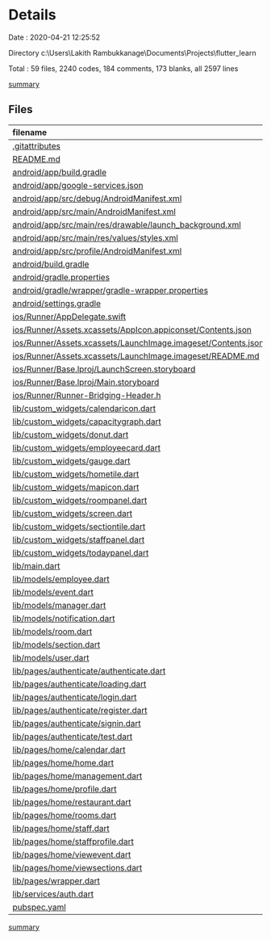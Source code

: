 # Details

Date : 2020-04-21 12:25:52

Directory c:\Users\Lakith Rambukkanage\Documents\Projects\flutter_learn

Total : 59 files,  2240 codes, 184 comments, 173 blanks, all 2597 lines

[summary](results.md)

## Files
| filename | language | code | comment | blank | total |
| :--- | :--- | ---: | ---: | ---: | ---: |
| [.gitattributes](/.gitattributes) | Properties | 1 | 1 | 1 | 3 |
| [README.md](/README.md) | Markdown | 2 | 0 | 1 | 3 |
| [android/app/build.gradle](/android/app/build.gradle) | Groovy | 54 | 3 | 12 | 69 |
| [android/app/google-services.json](/android/app/google-services.json) | JSON | 40 | 0 | 0 | 40 |
| [android/app/src/debug/AndroidManifest.xml](/android/app/src/debug/AndroidManifest.xml) | XML | 4 | 3 | 1 | 8 |
| [android/app/src/main/AndroidManifest.xml](/android/app/src/main/AndroidManifest.xml) | XML | 23 | 9 | 2 | 34 |
| [android/app/src/main/res/drawable/launch_background.xml](/android/app/src/main/res/drawable/launch_background.xml) | XML | 4 | 7 | 2 | 13 |
| [android/app/src/main/res/values/styles.xml](/android/app/src/main/res/values/styles.xml) | XML | 6 | 2 | 1 | 9 |
| [android/app/src/profile/AndroidManifest.xml](/android/app/src/profile/AndroidManifest.xml) | XML | 4 | 3 | 1 | 8 |
| [android/build.gradle](/android/build.gradle) | Groovy | 28 | 0 | 5 | 33 |
| [android/gradle.properties](/android/gradle.properties) | Properties | 4 | 0 | 1 | 5 |
| [android/gradle/wrapper/gradle-wrapper.properties](/android/gradle/wrapper/gradle-wrapper.properties) | Properties | 5 | 1 | 1 | 7 |
| [android/settings.gradle](/android/settings.gradle) | Groovy | 12 | 0 | 4 | 16 |
| [ios/Runner/AppDelegate.swift](/ios/Runner/AppDelegate.swift) | Swift | 12 | 0 | 2 | 14 |
| [ios/Runner/Assets.xcassets/AppIcon.appiconset/Contents.json](/ios/Runner/Assets.xcassets/AppIcon.appiconset/Contents.json) | JSON | 122 | 0 | 1 | 123 |
| [ios/Runner/Assets.xcassets/LaunchImage.imageset/Contents.json](/ios/Runner/Assets.xcassets/LaunchImage.imageset/Contents.json) | JSON | 23 | 0 | 1 | 24 |
| [ios/Runner/Assets.xcassets/LaunchImage.imageset/README.md](/ios/Runner/Assets.xcassets/LaunchImage.imageset/README.md) | Markdown | 3 | 0 | 2 | 5 |
| [ios/Runner/Base.lproj/LaunchScreen.storyboard](/ios/Runner/Base.lproj/LaunchScreen.storyboard) | XML | 36 | 1 | 1 | 38 |
| [ios/Runner/Base.lproj/Main.storyboard](/ios/Runner/Base.lproj/Main.storyboard) | XML | 25 | 1 | 1 | 27 |
| [ios/Runner/Runner-Bridging-Header.h](/ios/Runner/Runner-Bridging-Header.h) | C++ | 1 | 0 | 0 | 1 |
| [lib/custom_widgets/calendaricon.dart](/lib/custom_widgets/calendaricon.dart) | Dart | 35 | 0 | 3 | 38 |
| [lib/custom_widgets/capacitygraph.dart](/lib/custom_widgets/capacitygraph.dart) | Dart | 44 | 2 | 3 | 49 |
| [lib/custom_widgets/donut.dart](/lib/custom_widgets/donut.dart) | Dart | 43 | 22 | 9 | 74 |
| [lib/custom_widgets/employeecard.dart](/lib/custom_widgets/employeecard.dart) | Dart | 61 | 0 | 6 | 67 |
| [lib/custom_widgets/gauge.dart](/lib/custom_widgets/gauge.dart) | Dart | 42 | 9 | 10 | 61 |
| [lib/custom_widgets/hometile.dart](/lib/custom_widgets/hometile.dart) | Dart | 17 | 0 | 5 | 22 |
| [lib/custom_widgets/mapicon.dart](/lib/custom_widgets/mapicon.dart) | Dart | 30 | 0 | 1 | 31 |
| [lib/custom_widgets/roompanel.dart](/lib/custom_widgets/roompanel.dart) | Dart | 61 | 0 | 3 | 64 |
| [lib/custom_widgets/screen.dart](/lib/custom_widgets/screen.dart) | Dart | 129 | 33 | 9 | 171 |
| [lib/custom_widgets/sectiontile.dart](/lib/custom_widgets/sectiontile.dart) | Dart | 28 | 1 | 7 | 36 |
| [lib/custom_widgets/staffpanel.dart](/lib/custom_widgets/staffpanel.dart) | Dart | 97 | 0 | 3 | 100 |
| [lib/custom_widgets/todaypanel.dart](/lib/custom_widgets/todaypanel.dart) | Dart | 42 | 0 | 3 | 45 |
| [lib/main.dart](/lib/main.dart) | Dart | 37 | 5 | 7 | 49 |
| [lib/models/employee.dart](/lib/models/employee.dart) | Dart | 2 | 5 | 4 | 11 |
| [lib/models/event.dart](/lib/models/event.dart) | Dart | 9 | 0 | 1 | 10 |
| [lib/models/manager.dart](/lib/models/manager.dart) | Dart | 4 | 4 | 2 | 10 |
| [lib/models/notification.dart](/lib/models/notification.dart) | Dart | 8 | 0 | 2 | 10 |
| [lib/models/room.dart](/lib/models/room.dart) | Dart | 8 | 1 | 1 | 10 |
| [lib/models/section.dart](/lib/models/section.dart) | Dart | 10 | 0 | 1 | 11 |
| [lib/models/user.dart](/lib/models/user.dart) | Dart | 23 | 5 | 3 | 31 |
| [lib/pages/authenticate/authenticate.dart](/lib/pages/authenticate/authenticate.dart) | Dart | 13 | 0 | 2 | 15 |
| [lib/pages/authenticate/loading.dart](/lib/pages/authenticate/loading.dart) | Dart | 29 | 1 | 1 | 31 |
| [lib/pages/authenticate/login.dart](/lib/pages/authenticate/login.dart) | Dart | 82 | 1 | 1 | 84 |
| [lib/pages/authenticate/register.dart](/lib/pages/authenticate/register.dart) | Dart | 152 | 11 | 4 | 167 |
| [lib/pages/authenticate/signin.dart](/lib/pages/authenticate/signin.dart) | Dart | 102 | 6 | 5 | 113 |
| [lib/pages/authenticate/test.dart](/lib/pages/authenticate/test.dart) | Dart | 24 | 0 | 1 | 25 |
| [lib/pages/home/calendar.dart](/lib/pages/home/calendar.dart) | Dart | 26 | 1 | 1 | 28 |
| [lib/pages/home/home.dart](/lib/pages/home/home.dart) | Dart | 67 | 0 | 1 | 68 |
| [lib/pages/home/management.dart](/lib/pages/home/management.dart) | Dart | 51 | 0 | 1 | 52 |
| [lib/pages/home/profile.dart](/lib/pages/home/profile.dart) | Dart | 84 | 0 | 1 | 85 |
| [lib/pages/home/restaurant.dart](/lib/pages/home/restaurant.dart) | Dart | 96 | 1 | 1 | 98 |
| [lib/pages/home/rooms.dart](/lib/pages/home/rooms.dart) | Dart | 93 | 1 | 1 | 95 |
| [lib/pages/home/staff.dart](/lib/pages/home/staff.dart) | Dart | 80 | 1 | 1 | 82 |
| [lib/pages/home/staffprofile.dart](/lib/pages/home/staffprofile.dart) | Dart | 77 | 0 | 1 | 78 |
| [lib/pages/home/viewevent.dart](/lib/pages/home/viewevent.dart) | Dart | 0 | 0 | 1 | 1 |
| [lib/pages/home/viewsections.dart](/lib/pages/home/viewsections.dart) | Dart | 42 | 2 | 1 | 45 |
| [lib/pages/wrapper.dart](/lib/pages/wrapper.dart) | Dart | 25 | 2 | 3 | 30 |
| [lib/services/auth.dart](/lib/services/auth.dart) | Dart | 33 | 8 | 7 | 48 |
| [pubspec.yaml](/pubspec.yaml) | YAML | 25 | 31 | 16 | 72 |

[summary](results.md)